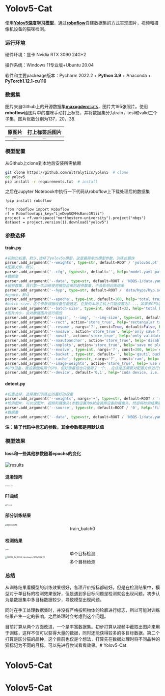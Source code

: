 # Yolov5-Cat

使用[**Yolov5深度学习模型**](https://github.com/ultralytics/yolov5)，通过[**roboflow**](https://roboflow.com/)自建数据集的方式实现图片，视频和摄像机设备的猫咪检测。

### 运行环境

硬件环境：显卡 Nvidia RTX 3090 24G*2

操作系统：Windows 11专业版+Ubuntu 20.04

软件和主要packeage版本：Pycharm 2022.2 + **Python 3.9** + Anaconda + **PyTorch1.12.1-cu116**

### 数据集

图片来自Github上的开源数据集[**maxogden**/cats](https://github.com/maxogden/cats)，图片共195张照片。使用**roboflow**给图片中的猫咪手动打上标签，并将数据集分为train，test和valid三个子集，图片张数分别为137，20，38.


|原图片|打上标签后图片|
|:--:|:--:|
|<img src="https://s2.loli.net/2022/10/23/eivmwkbR1CY2l3X.jpg" alt="test1" style="zoom:20%;" />|<img src="https://s2.loli.net/2022/10/23/HEBMVvqFptA2w3Q.jpg" alt="test1" style="zoom:20%;" />|

### 模型配置

从Github上clone到本地后安装所需依赖

```bash
git clone https://github.com/ultralytics/yolov5  # clone
cd yolov5
pip install -r requirements.txt  # install
```

之后在Jupyter Notebook中执行一下代码从roboflow上下载处理后的数据集

```
!pip install roboflow

from roboflow import Roboflow
rf = Roboflow(api_key="LjeDwpSQMHsBancGR1ii")
project = rf.workspace("northestern-university").project("nbqs")
dataset = project.version(1).download("yolov5")
```

### 参数选择

#### train.py

```python
#初始化权重，默认,选择了yolov5s模型，这是最简单的模型参数，训练也最快
parser.add_argument('--weights', type=str, default=ROOT / 'yolov5s.pt', help='initial weights path')
#配置文件，默认
parser.add_argument('--cfg', type=str, default='', help='model.yaml path')
#数据集
parser.add_argument('--data', type=str, default=ROOT / 'NBQS-1/data.yaml', help='dataset.yaml path')
#超参数集，我们第一次训练使用模型自带的超参数集，不会影响训练结果
parser.add_argument('--hyp', type=str, default=ROOT / 'data/hyps/hyp.scratch-low.yaml', help='hyperparameters path')
#epoch，默认
parser.add_argument('--epochs', type=int, default=100, help='total training epochs')
#batch-size，这个参数根据设备性能选定，在我的本地主机上只能设置为1...，如果多GPU运行则是所有GPU的batch-size
parser.add_argument('--batch-size', type=int, default=32, help='total batch size for all GPUs, -1 for autobatch')
#图片大小，会对数据图片进行缩放
parser.add_argument('--imgsz', '--img', '--img-size', type=int, default=640, help='train, val image size (pixels)')
parser.add_argument('--rect', action='store_true', help='rectangular training')
parser.add_argument('--resume', nargs='?', const=True, default=False, help='resume most recent training')
parser.add_argument('--nosave', action='store_true', help='only save final checkpoint')
parser.add_argument('--noval', action='store_true', help='only validate final epoch')
parser.add_argument('--noautoanchor', action='store_true', help='disable AutoAnchor')
parser.add_argument('--noplots', action='store_true', help='save no plot files')
parser.add_argument('--evolve', type=int, nargs='?', const=300, help='evolve hyperparameters for x generations')
parser.add_argument('--bucket', type=str, default='', help='gsutil bucket')
parser.add_argument('--cache', type=str, nargs='?', const='ram', help='--cache images in "ram" (default) or "disk"')
parser.add_argument('--image-weights', action='store_true', help='use weighted image selection for training')
#GPU设备，我设置使用两个GPU，但好像最后也只使用了一个...应该是还需要对配置文件进行修改
parser.add_argument('--device', default='0,1', help='cuda device, i.e. 0 or 0,1,2,3 or cpu')
```

#### detect.py

```py
#权重选择，选择我们训练出的最好的权重
parser.add_argument('--weights', nargs='+', type=str, default=ROOT / 'runs/train/exp13/weights/best.pt', help='model path or triton URL')
#检测图片，可以说图片，视频和摄像头(参数设置为0就会调用设备的摄像头，然后将检测结果输出为一个mp4文件)
parser.add_argument('--source', type=str, default=ROOT / '0', help='file/dir/URL/glob/screen/0(webcam)')
#数据集
parser.add_argument('--data', type=str, default=ROOT / 'NBQS-1/data.yaml', help='(optional) dataset.yaml path')
```

**注：除了代码中标志的参数，其余参数都是用默认值**

### 模型效果

#### loss和一些其他参数随着epochs的变化

![results](https://s2.loli.net/2022/10/23/PsudHq4KVbJhBil.png)

#### 混淆矩阵

<img src="https://s2.loli.net/2022/10/23/RadpJbVeC15jnhD.png" alt="confusion_matrix" style="zoom:20%;" />

#### F1曲线

<img src="https://s2.loli.net/2022/10/23/fr2DxeCHUa7Opi6.png" alt="F1_curve" style="zoom:30%;" />

#### 部分训练结果

<img src="https://s2.loli.net/2022/10/23/n7osZhBkxcmFqO4.jpg" alt="train_batch0" style="zoom: 40%;" />

<center>train_batch0</center>

#### 检测结果

<img src="https://s2.loli.net/2022/10/23/HEBMVvqFptA2w3Q.jpg" alt="test1" style="zoom: 25%;" />

<center>单个目标检测</center>

<img src="https://s2.loli.net/2022/10/23/CYB72u5GnLrqoSp.jpg" alt="000122_ZV_SCSW_HeroImages_1900x1024_D1" style="zoom:40%;" />

<center>多个目标检测</center>

### 总结

从训练结果看模型的训练效果很好，各项评价指标都较好。但是在检测结果中，模型对于单目标的检测效果很好，但是遇到多目标问题是检测就会出现问题。初步认为是数据集中多目标数据较少，导致模型出现问题。

同时在手工处理数据集时，并没有严格按照物体的轮廓进行标志，所以可能对训练结果产生一定的影响，之后处理时会考虑到这个问题。

目前打算从两个方面改进，一个是丰富数据集。初步打算从视频中截取出图片来用于训练，这样不仅可以获得大量的数据，同时还能获得较多的多目标数据。第二个打算是区分猫的品种，这个目前也仅是个想法，打算先在数据处理时将不同品种的猫标记为不同的目标，可以先进行尝试看看效果。# Yolov5-Cat
# Yolov5-Cat
# Yolov5-Cat
